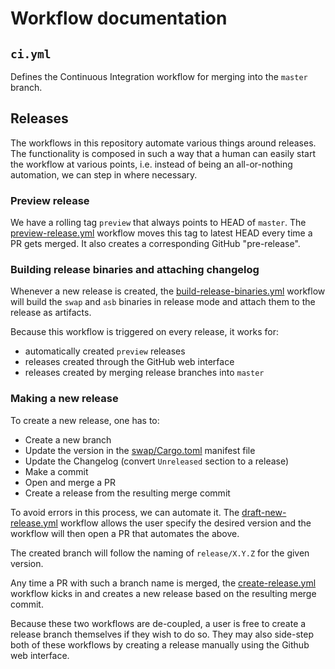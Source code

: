# Workflow documentation

## `ci.yml`

Defines the Continuous Integration workflow for merging into the `master` branch.

## Releases

The workflows in this repository automate various things around releases.
The functionality is composed in such a way that a human can easily start the workflow at various points, i.e. instead of being an all-or-nothing automation, we can step in where necessary.

### Preview release

We have a rolling tag `preview` that always points to HEAD of `master`.
The [preview-release.yml](./preview-release.yml) workflow moves this tag to latest HEAD every time a PR gets merged.
It also creates a corresponding GitHub "pre-release".

### Building release binaries and attaching changelog

Whenever a new release is created, the [build-release-binaries.yml](build-release-binaries.yml) workflow will build the `swap` and `asb` binaries in release mode and attach them to the release as artifacts.

Because this workflow is triggered on every release, it works for:

- automatically created `preview` releases
- releases created through the GitHub web interface
- releases created by merging release branches into `master`

### Making a new release

To create a new release, one has to:

- Create a new branch
- Update the version in the [swap/Cargo.toml](../../swap/Cargo.toml) manifest file
- Update the Changelog (convert `Unreleased` section to a release)
- Make a commit
- Open and merge a PR
- Create a release from the resulting merge commit

To avoid errors in this process, we can automate it.
The [draft-new-release.yml](./draft-new-release.yml) workflow allows the user specify the desired version and the workflow will then open a PR that automates the above.

The created branch will follow the naming of `release/X.Y.Z` for the given version.

Any time a PR with such a branch name is merged, the [create-release.yml](./create-release.yml) workflow kicks in and creates a new release based on the resulting merge commit.

Because these two workflows are de-coupled, a user is free to create a release branch themselves if they wish to do so.
They may also side-step both of these workflows by creating a release manually using the Github web interface.
